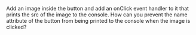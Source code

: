 Add an image inside the button and add an onClick event handler to it that prints the src of the image to the console.
How can you prevent the name attribute of the button from being printed to the console when the image is clicked?
